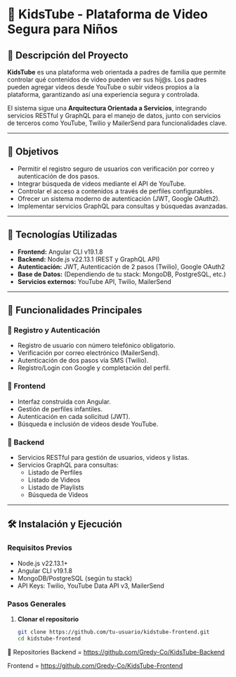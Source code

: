 # 🎥 KidsTube - Plataforma de Video Segura para Niños

## 📌 Descripción del Proyecto

**KidsTube** es una plataforma web orientada a padres de familia que permite controlar qué contenidos de video pueden ver sus hij@s. Los padres pueden agregar videos desde YouTube o subir videos propios a la plataforma, garantizando así una experiencia segura y controlada.

El sistema sigue una **Arquitectura Orientada a Servicios**, integrando servicios RESTful y GraphQL para el manejo de datos, junto con servicios de terceros como YouTube, Twilio y MailerSend para funcionalidades clave.

---

## 🎯 Objetivos

- Permitir el registro seguro de usuarios con verificación por correo y autenticación de dos pasos.
- Integrar búsqueda de videos mediante el API de YouTube.
- Controlar el acceso a contenidos a través de perfiles configurables.
- Ofrecer un sistema moderno de autenticación (JWT, Google OAuth2).
- Implementar servicios GraphQL para consultas y búsquedas avanzadas.

---

## 🚀 Tecnologías Utilizadas

- **Frontend:** Angular CLI v19.1.8
- **Backend:** Node.js v22.13.1 (REST y GraphQL API)
- **Autenticación:** JWT, Autenticación de 2 pasos (Twilio), Google OAuth2
- **Base de Datos:** (Dependiendo de tu stack: MongoDB, PostgreSQL, etc.)
- **Servicios externos:** YouTube API, Twilio, MailerSend

---

## 🔐 Funcionalidades Principales

### 🔸 Registro y Autenticación
- Registro de usuario con número telefónico obligatorio.
- Verificación por correo electrónico (MailerSend).
- Autenticación de dos pasos vía SMS (Twilio).
- Registro/Login con Google y completación del perfil.

### 🔸 Frontend
- Interfaz construida con Angular.
- Gestión de perfiles infantiles.
- Autenticación en cada solicitud (JWT).
- Búsqueda e inclusión de videos desde YouTube.

### 🔸 Backend
- Servicios RESTful para gestión de usuarios, videos y listas.
- Servicios GraphQL para consultas:
  - Listado de Perfiles
  - Listado de Videos
  - Listado de Playlists
  - Búsqueda de Videos

---

## 🛠️ Instalación y Ejecución

### Requisitos Previos
- Node.js v22.13.1+
- Angular CLI v19.1.8
- MongoDB/PostgreSQL (según tu stack)
- API Keys: Twilio, YouTube Data API v3, MailerSend

### Pasos Generales

1. **Clonar el repositorio**
   ```bash
   git clone https://github.com/tu-usuario/kidstube-frontend.git
   cd kidstube-frontend

📂 Repositories
Backend = https://github.com/Gredy-Co/KidsTube-Backend 

Frontend = https://github.com/Gredy-Co/KidsTube-Frontend
